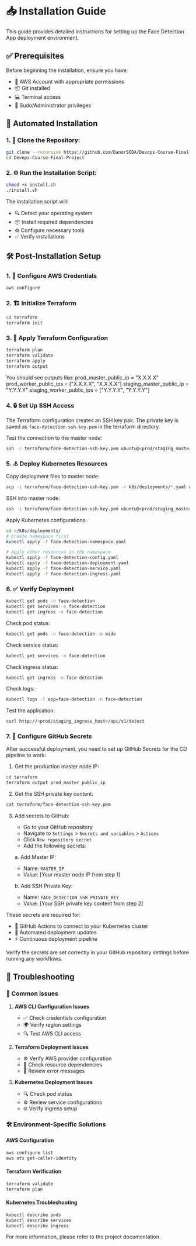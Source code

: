 # 📥 Installation Guide

This guide provides detailed instructions for setting up the Face Detection App deployment environment.

## ✅ Prerequisites

Before beginning the installation, ensure you have:

- 🔑 AWS Account with appropriate permissions
- 📦 Git installed
- 💻 Terminal access
- 👑 Sudo/Administrator privileges

## 🚀 Automated Installation

### 1. 📂 Clone the Repository:

```bash
git clone --recursive https://github.com/DanorSODA/Devops-Course-Final-Project
cd Devops-Course-Final-Project
```

### 2. ⚙️ Run the Installation Script:

```bash
chmod +x install.sh
./install.sh
```

The installation script will:

- 🔍 Detect your operating system
- 📦 Install required dependencies
- ⚙️ Configure necessary tools
- ✅ Verify installations

## 🛠️ Post-Installation Setup

### 1. 🔑 Configure AWS Credentials

```bash
aws configure
```

### 2. 🏗️ Initialize Terraform

```bash
cd terraform
terraform init
```

### 3. 🚀 Apply Terraform Configuration

```bash
terraform plan
terraform validate
terraform apply
terraform output
```

You should see outputs like:
prod_master_public_ip = "X.X.X.X"
prod_worker_public_ips = ["X.X.X.X", "X.X.X.X"]
staging_master_public_ip = "Y.Y.Y.Y"
staging_worker_public_ips = ["Y.Y.Y.Y", "Y.Y.Y.Y"]

### 4. 🔒 Set Up SSH Access

The Terraform configuration creates an SSH key pair. The private key is saved as `face-detection-ssh-key.pem` in the terraform directory.

Test the connection to the master node:

```bash
ssh -i terraform/face-detection-ssh-key.pem ubuntu@<prod/staging_master_public_ip>
```

### 5. ⚓ Deploy Kubernetes Resources

Copy deployment files to master node:

```bash
scp -i terraform/face-detection-ssh-key.pem -r k8s/deployments/*.yaml ubuntu@<prod/staging_master_public_ip>:~/k8s/deployments/
```

SSH into master node:

```bash
ssh -i terraform/face-detection-ssh-key.pem ubuntu@<prod/staging_master_public_ip>
```

Apply Kubernetes configurations:

```bash
cd ~/k8s/deployments/
# Create namespace first
kubectl apply -f face-detection-namespace.yaml

# Apply other resources in the namespace
kubectl apply -f face-detection-config.yaml
kubectl apply -f face-detection-deployment.yaml
kubectl apply -f face-detection-service.yaml
kubectl apply -f face-detection-ingress.yaml
```

### 6. ✅ Verify Deployment

```bash
kubectl get pods -n face-detection
kubectl get services -n face-detection
kubectl get ingress -n face-detection
```

Check pod status:

```bash
kubectl get pods -n face-detection -o wide
```

Check service status:

```bash
kubectl get services -n face-detection
```

Check ingress status:

```bash
kubectl get ingress -n face-detection
```

Check logs:

```bash
kubectl logs -l app=face-detection -n face-detection
```

Test the application:

```bash
curl http://<prod/staging_ingress_host>/api/v1/detect
```

### 7. 🔐 Configure GitHub Secrets

After successful deployment, you need to set up GitHub Secrets for the CD pipeline to work:

1. Get the production master node IP:

```bash
cd terraform
terraform output prod_master_public_ip
```

2. Get the SSH private key content:

```bash
cat terraform/face-detection-ssh-key.pem
```

3. Add secrets to GitHub:

   - Go to your GitHub repository
   - Navigate to `Settings` > `Secrets and variables` > `Actions`
   - Click `New repository secret`
   - Add the following secrets:

   a. Add Master IP:

   - Name: `MASTER_IP`
   - Value: [Your master node IP from step 1]

   b. Add SSH Private Key:

   - Name: `FACE_DETECTION_SSH_PRIVATE_KEY`
   - Value: [Your SSH private key content from step 2]

These secrets are required for:

- 🔄 GitHub Actions to connect to your Kubernetes cluster
- 🚀 Automated deployment updates
- ⚡ Continuous deployment pipeline

Verify the secrets are set correctly in your GitHub repository settings before running any workflows.

## 🔧 Troubleshooting

### 🚨 Common Issues

1. **AWS CLI Configuration Issues**

   - ✅ Check credentials configuration
   - 🌍 Verify region settings
   - 🔍 Test AWS CLI access

2. **Terraform Deployment Issues**

   - ⚙️ Verify AWS provider configuration
   - 🔄 Check resource dependencies
   - 📝 Review error messages

3. **Kubernetes Deployment Issues**
   - 🔍 Check pod status
   - ⚙️ Review service configurations
   - 🌐 Verify ingress setup

### 🛠️ Environment-Specific Solutions

#### AWS Configuration

```bash
aws configure list
aws sts get-caller-identity
```

#### Terraform Verification

```bash
terraform validate
terraform plan
```

#### Kubernetes Troubleshooting

```bash
kubectl describe pods
kubectl describe services
kubectl describe ingress
```

For more information, please refer to the project documentation.
